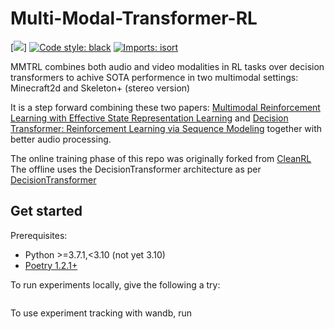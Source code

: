# Multi-Modal-Transformer-RL


[<img src="https://img.shields.io/badge/license-MIT-blue">]
[![Code style: black](https://img.shields.io/badge/code%20style-black-000000.svg)](https://github.com/psf/black)
[![Imports: isort](https://img.shields.io/badge/%20imports-isort-%231674b1?style=flat&labelColor=ef8336)](https://pycqa.github.io/isort/)



MMTRL combines both audio and video modalities in RL tasks over decision transformers to achive SOTA performence in two multimodal settings: Minecraft2d and Skeleton+ (stereo version)

It is a step forward combining these two papers: [Multimodal Reinforcement Learning with Effective State Representation Learning](https://www.ifaamas.org/Proceedings/aamas2022/pdfs/p1684.pdf) and [Decision Transformer: Reinforcement Learning via Sequence Modeling](https://arxiv.org/abs/2106.01345) together with better audio processing.

The online training phase of this repo was originally forked from [CleanRL](https://github.com/vwxyzjn/cleanrl)
The offline uses the DecisionTransformer architecture as per [DecisionTransformer](https://github.com/kzl/decision-transformer)

## Get started

Prerequisites:
* Python >=3.7.1,<3.10 (not yet 3.10)
* [Poetry 1.2.1+](https://python-poetry.org)

To run experiments locally, give the following a try:

```bash
```

To use experiment tracking with wandb, run
```bash
```
